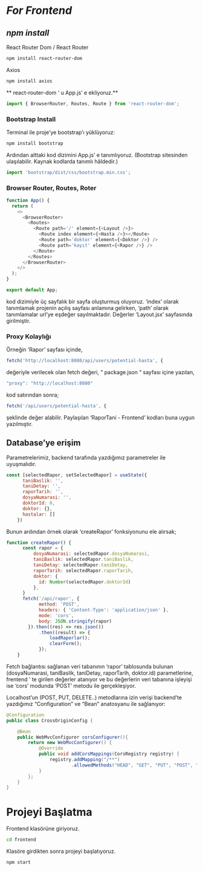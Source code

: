 # *For Frontend*

## *npm install*

React Router Dom / React Router
```bash
npm install react-router-dom
```
Axios
```bash
npm install axios
```

** react-router-dom ‘ u App.js’ e ekliyoruz.**
```javascript
import { BrowserRouter, Routes, Route } from 'react-router-dom';
```

### **Bootstrap Install**

Terminal ile proje’ye bootstrap’ı yüklüyoruz:
```bash
npm install bootstrap
```

Ardından alttaki kod dizimini App.js’ e tanımlıyoruz. (Bootstrap sitesinden ulaşılabilir. Kaynak kodlarda tanımlı hâldedir.)

```javascript
import 'bootstrap/dist/css/bootstrap.min.css';
```

### **Browser Router, Routes, Roter**

```javascript
function App() {
  return (
    <>
      <BrowserRouter>
        <Routes>
          <Route path='/' element={<Layout />}>
            <Route index element={<Hasta />}></Route>
            <Route path='doktor' element={<Doktor />} />
            <Route path='kayıt' element={<Rapor />} />
          </Route>
        </Routes>
      </BrowserRouter>
    </>
  );
}

export default App;
```

kod dizimiyle üç sayfalık bir sayfa oluşturmuş oluyoruz. ‘index’ olarak tanımlamak projenin açılış sayfası anlamına gelirken, ‘path’ olarak tanımlamalar url’ye eşdeğer sayılmaktadır.
Değerler ‘Layout.jsx’ sayfasında girilmiştir.

### **Proxy Kolaylığı**
Örneğin ‘Rapor’ sayfası içinde,

```javascript
fetch('http://localhost:8080/api/users/potential-hasta', {
```

değeriyle verilecek olan fetch değeri,  “ package.json “ sayfası içine yazılan,

```javascript
"proxy": "http://localhost:8080"
```
kod satırından sonra;

```javascript
fetch('/api/users/potential-hasta', {
```

şeklinde değer alabilir. Paylaşılan ‘RaporTani - Frontend’ kodları buna uygun yazılmıştır.

## **Database’ye erişim**

Parametrelerimiz, backend tarafında yazdığımız parametreler ile uyuşmalıdır.

```javascript
const [selectedRapor, setSelectedRapor] = useState({
      taniBaslik: '',
      taniDetay: '',
      raporTarih: '',
      dosyaNumarasi: '',
      doktorId: 0,
      doktor: {},
      hastalar: []
    })
```

Bunun ardından örnek olarak ‘createRapor’ fonksiyonunu ele alırsak;

```javascript
function createRapor() {
      const rapor = {
          dosyaNumarasi: selectedRapor.dosyaNumarasi,
          taniBaslik: selectedRapor.taniBaslik,
          taniDetay: selectedRapor.taniDetay,
          raporTarih: selectedRapor.raporTarih,
          doktor: {
            id: Number(selectedRapor.doktorId)
          },
      }
      fetch('/api/rapor', {
            method: 'POST',
            headers: { 'Content-Type': 'application/json' },
            mode: 'cors',
            body: JSON.stringify(rapor)
        }).then((res) => res.json())
            .then((result) => {
                loadRaporlar();
                clearForm();
            });
    }

```

Fetch bağlantısı sağlanan veri tabanının ‘rapor’ tablosunda bulunan (dosyaNumarasi, taniBaslik, taniDetay, raporTarih, doktor.id) parametlerine, frentend ‘ te girilen değerler atanıyor ve bu değerlerin veri tabanına işleyişi ise ‘cors’ modunda ‘POST’ metodu ile gerçekleşiyor. 

Localhost’un (POST, PUT, DELETE..) metodlarına izin verişi backend’te yazdığımız “Configuration”  ve “Bean” anatosyanu ile sağlanıyor:

```java
@Configuration
public class CrossOriginConfig {

    @Bean
    public WebMvcConfigurer corsConfigurer(){
        return new WebMvcConfigurer() {
            @Override
            public void addCorsMappings(CorsRegistry registry) {
                registry.addMapping("/**")
                        .allowedMethods("HEAD", "GET", "PUT", "POST", "DELETE", "PATCH", "OPTİONS");
            }
        };
    }
}
```


# Projeyi Başlatma
Frontend klasörüne giriyoruz.
```bash
cd frontend
```

Klasöre girdikten sonra projeyi başlatıyoruz.
```
npm start
```




